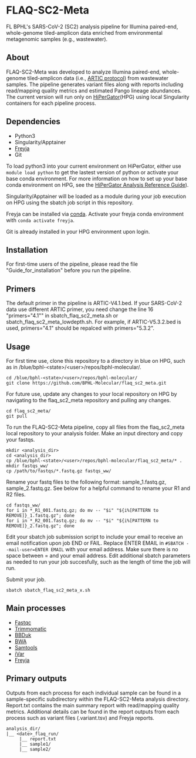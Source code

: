 # FLAQ-SC2-Meta
FL BPHL's SARS-CoV-2 (SC2) analysis pipeline for Illumina paired-end, whole-genome tiled-amplicon data enriched from environmental metagenomic samples (e.g., wastewater). 

## About
FLAQ-SC2-Meta was developed to analyze Illumina paired-end, whole-genome tiled-amplicon data (i.e., [ARTIC protocol](https://artic.network/ncov-2019)) from wastewater samples. The pipeline generates variant files along with reports including read/mapping quality metrics and estimated Pango lineage abundances. The current version will run only on [HiPerGator](https://www.rc.ufl.edu/about/hipergator/)(HPG) using local Singularity containers for each pipeline process.

## Dependencies
- Python3
- Singularity/Apptainer
- [Freyja](https://github.com/andersen-lab/Freyja)
- Git

To load python3 into your current environment on HiPerGator, either use `module load python` to get the lastest version of python or activate your base conda environment. For more information on how to set up your base conda environment on HPG, see the [HiPerGator Analysis Reference Guide](https://github.com/StaPH-B/southeast-region/tree/master/hipergator)).

Singularity/Apptainer will be loaded as a module during your job execution on HPG using the sbatch job script in this repository. 

Freyja can be installed via [conda](https://anaconda.org/bioconda/freyja). Activate your freyja conda environment with `conda activate freyja`.

Git is already installed in your HPG environment upon login.
## Installation
For first-time users of the pipeline, please read the file "Guide_for_installation" before you run the pipeline.
## Primers
The default primer in the pipeline is ARTIC-V4.1.bed. If your SARS-CoV-2 data use different ARTIC primer, you need change the line 16 "primers="4.1"" in sbatch_flaq_sc2_meta.sh or sbatch_flaq_sc2_meta_lowdepth.sh. For example, if ARTIC-V5.3.2.bed is used, primers="4.1" should be repalced with primers="5.3.2".

## Usage

For first time use, clone this repository to a directory in blue on HPG, such as in /blue/bphl-\<state\>/\<user\>/repos/bphl-molecular/.
```
cd /blue/bphl-<state>/<user>/repos/bphl-molecular/
git clone https://github.com/BPHL-Molecular/flaq_sc2_meta.git
```
For future use, update any changes to your local repository on HPG by navigating to the flaq_sc2_meta repository and pulling any changes.
```
cd flaq_sc2_meta/
git pull
```
To run the FLAQ-SC2-Meta pipeline, copy all files from the flaq_sc2_meta local repository to your analysis folder. Make an input directory and copy your fastqs.
```
mkdir <analysis_dir>
cd <analysis_dir>
cp /blue/bphl-<state>/<user>/repos/bphl-molecular/flaq_sc2_meta/* .
mkdir fastqs_ww/
cp /path/to/fastqs/*.fastq.gz fastqs_ww/
```
Rename your fastq files to the following format: sample_1.fastq.gz, sample_2.fastq.gz. See below for a helpful command to rename your R1 and R2 files.
```
cd fastqs_ww/
for i in *_R1_001.fastq.gz; do mv -- "$i" "${i%[PATTERN to REMOVE]}_1.fastq.gz"; done
for i in *_R2_001.fastq.gz; do mv -- "$i" "${i%[PATTERN to REMOVE]}_2.fastq.gz"; done
```
Edit your sbatch job submission script to include your email to receive an email notification upon job END or FAIL. Replace ENTER EMAIL in `#SBATCH --mail-user=ENTER EMAIL` with your email address. Make sure there is no space between = and your email address. Edit additional sbatch parameters as needed to run your job succesfully, such as the length of time the job will run.

Submit your job.
```
sbatch sbatch_flaq_sc2_meta_x.sh
```

## Main processes
- [Fastqc](https://github.com/s-andrews/FastQC)
- [Trimmomatic](https://github.com/usadellab/Trimmomatic)
- [BBDuk](https://jgi.doe.gov/data-and-tools/software-tools/bbtools/bb-tools-user-guide/bbduk-guide/)
- [BWA](https://github.com/lh3/bwa)
- [Samtools](https://github.com/samtools/samtools)
- [iVar](https://github.com/andersen-lab/ivar)
- [Freyja](https://github.com/andersen-lab/Freyja)

## Primary outputs

Outputs from each process for each individual sample can be found in a sample-specific subdirectory within the FLAQ-SC2-Meta analysis directory. Report.txt contains the main summary report with read/mapping quality metrics. Additional details can be found in the report outputs from each process such as variant files (.variant.tsv) and Freyja reports.
```
analysis_dir/
|__ <date>_flaq_run/
     |__ report.txt
     |__ sample1/
     |__ sample2/
```

